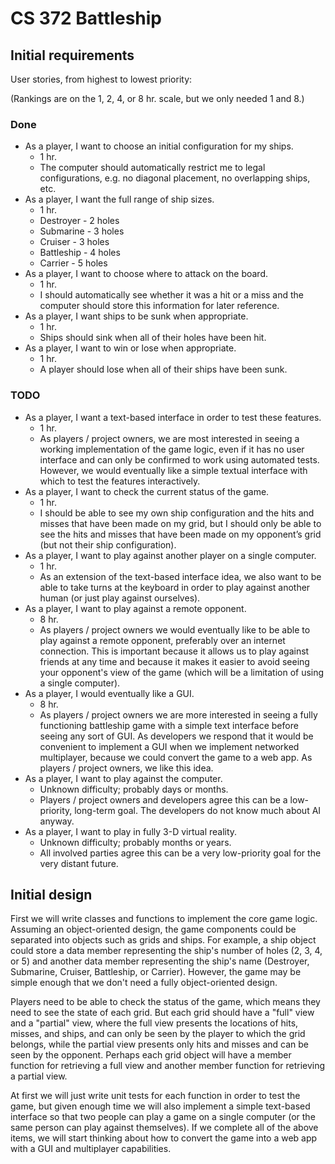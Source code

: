 # CS 372 Battleship

## Initial requirements

User stories, from highest to lowest priority:

(Rankings are on the 1, 2, 4, or 8 hr. scale, but we only needed 1 and 8.)

### Done

- As a player, I want to choose an initial configuration for my ships.
  - 1 hr.
  - The computer should automatically restrict me to legal configurations, e.g.
    no diagonal placement, no overlapping ships, etc.
- As a player, I want the full range of ship sizes.
  - 1 hr.
  - Destroyer - 2 holes
  - Submarine - 3 holes
  - Cruiser - 3 holes
  - Battleship - 4 holes
  - Carrier - 5 holes
- As a player, I want to choose where to attack on the board.
  - 1 hr.
  - I should automatically see whether it was a hit or a miss and the computer
    should store this information for later reference.
- As a player, I want ships to be sunk when appropriate.
  - 1 hr.
  - Ships should sink when all of their holes have been hit.
- As a player, I want to win or lose when appropriate.
  - 1 hr.
  - A player should lose when all of their ships have been sunk.

### TODO

- As a player, I want a text-based interface in order to test these features.
  - 1 hr.
  - As players / project owners, we are most interested in seeing a working
    implementation of the game logic, even if it has no user interface and can
    only be confirmed to work using automated tests. However, we would
    eventually like a simple textual interface with which to test the features
    interactively.
- As a player, I want to check the current status of the game.
  - 1 hr.
  - I should be able to see my own ship configuration and the hits and misses
    that have been made on my grid, but I should only be able to see the hits
    and misses that have been made on my opponent’s grid (but not their ship
    configuration).
- As a player, I want to play against another player on a single computer.
  - 1 hr.
  - As an extension of the text-based interface idea, we also want to be able
    to take turns at the keyboard in order to play against another human (or
    just play against ourselves).
- As a player, I want to play against a remote opponent.
  - 8 hr.
  - As players / project owners we would eventually like to be able to play
    against a remote opponent, preferably over an internet connection. This is
    important because it allows us to play against friends at any time and
    because it makes it easier to avoid seeing your opponent's view of the game
    (which will be a limitation of using a single computer).
- As a player, I would eventually like a GUI.
  - 8 hr.
  - As players / project owners we are more interested in seeing a fully
    functioning battleship game with a simple text interface before seeing any
    sort of GUI. As developers we respond that it would be convenient to
    implement a GUI when we implement networked multiplayer, because we could
    convert the game to a web app. As players / project owners, we like this
    idea.
- As a player, I want to play against the computer.
  - Unknown difficulty; probably days or months.
  - Players / project owners and developers agree this can be a low-priority,
    long-term goal. The developers do not know much about AI anyway.
- As a player, I want to play in fully 3-D virtual reality.
  - Unknown difficulty; probably months or years.
  - All involved parties agree this can be a very low-priority goal for the
    very distant future.

## Initial design

First we will write classes and functions to implement the core game logic.
Assuming an object-oriented design, the game components could be separated into
objects such as grids and ships. For example, a ship object could store a data
member representing the ship's number of holes (2, 3, 4, or 5) and another data
member representing the ship's name (Destroyer, Submarine, Cruiser, Battleship,
or Carrier). However, the game may be simple enough that we don't need a fully
object-oriented design.

Players need to be able to check the status of the game, which means they need
to see the state of each grid. But each grid should have a "full" view and a
"partial" view, where the full view presents the locations of hits, misses, and
ships, and can only be seen by the player to which the grid belongs, while the
partial view presents only hits and misses and can be seen by the opponent.
Perhaps each grid object will have a member function for retrieving a full view
and another member function for retrieving a partial view.

At first we will just write unit tests for each function in order to test the
game, but given enough time we will also implement a simple text-based
interface so that two people can play a game on a single computer (or the same
person can play against themselves). If we complete all of the above items, we
will start thinking about how to convert the game into a web app with a GUI and
multiplayer capabilities.